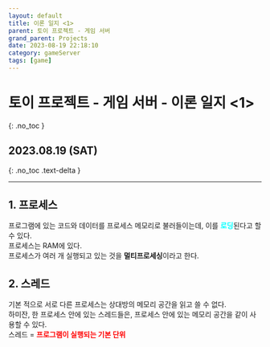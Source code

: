 ```yaml
---
layout: default
title: 이론 일지 <1>
parent: 토이 프로젝트 - 게임 서버
grand_parent: Projects
date: 2023-08-19 22:18:10
category: gameServer
tags: [game]
---
```


# 토이 프로젝트 - 게임 서버 - 이론 일지 <1>
{: .no_toc }

## 2023.08.19 (SAT)
{: .no_toc .text-delta }

---

## 1. 프로세스

프로그램에 있는 코드와 데이터를 프로세스 메모리로 불러들이는데, 이를 <span style="color:aqua">**로딩**</span>된다고 할 수 있다.  
프로세스는 RAM에 있다.  
프로세스가 여러 개 실행되고 있는 것을 **멀티프로세싱**이라고 한다.

## 2. 스레드

기본 적으로 서로 다른 프로세스는 상대방의 메모리 공간을 읽고 쓸 수 없다.  
하미잔, 한 프로세스 안에 있는 스레드들은, 프로세스 안에 있는 메모리 공간을 같이 사용할 수 있다.  
스레드 = <span style="color:red">**프로그램이 실행되는 기본 단위**</span>  
